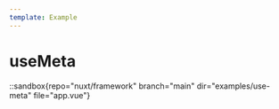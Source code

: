 ```yaml
---
template: Example
---
```


# useMeta

::sandbox{repo="nuxt/framework" branch="main" dir="examples/use-meta" file="app.vue"}
